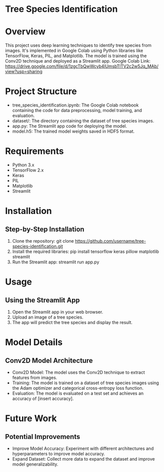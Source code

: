 # Tree Species Identification

# Overview
This project uses deep learning techniques to identify tree species from images. It's implemented in Google Colab using Python libraries like TensorFlow, Keras, PIL, and Matplotlib. The model is trained using the Conv2D technique and deployed as a Streamlit app.
Google Colab Link: https://drive.google.com/file/d/1zgcTbQwWcyb4lUmsbTlTV2c2w5Jq_MAb/view?usp=sharing

# Project Structure
- tree_species_identification.ipynb: The Google Colab notebook containing the code for data preprocessing, model training, and evaluation.
- dataset/: The directory containing the dataset of tree species images.
- app.py: The Streamlit app code for deploying the model.
- model.h5: The trained model weights saved in HDF5 format.

# Requirements
- Python 3.x
- TensorFlow 2.x
- Keras
- PIL
- Matplotlib
- Streamlit

# Installation
## Step-by-Step Installation
1. Clone the repository: git clone https://github.com/username/tree-species-identification.git
2. Install the required libraries: pip install tensorflow keras pillow matplotlib streamlit
3. Run the Streamlit app: streamlit run app.py

# Usage
## Using the Streamlit App
1. Open the Streamlit app in your web browser.
2. Upload an image of a tree species.
3. The app will predict the tree species and display the result.

# Model Details
## Conv2D Model Architecture
- Conv2D Model: The model uses the Conv2D technique to extract features from images.
- Training: The model is trained on a dataset of tree species images using the Adam optimizer and categorical cross-entropy loss function.
- Evaluation: The model is evaluated on a test set and achieves an accuracy of [insert accuracy].

# Future Work
## Potential Improvements
- Improve Model Accuracy: Experiment with different architectures and hyperparameters to improve model accuracy.
- Expand Dataset: Collect more data to expand the dataset and improve model generalizability.
